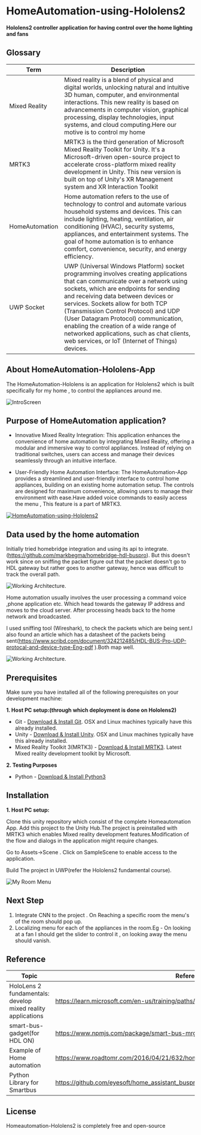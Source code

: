 # HomeAutomation-using-Hololens2

**Hololens2 controller application for having control over the home lighting and fans**

## Glossary
| Term      | Description |
| ----------- | ----------- |
| Mixed Reality      | Mixed reality is a blend of physical and digital worlds, unlocking natural and intuitive 3D human, computer, and environmental interactions. This new reality is based on advancements in computer vision, graphical processing, display technologies, input systems, and cloud computing.Here our motive is to control my home |
| MRTK3  | MRTK3 is the third generation of Microsoft Mixed Reality Toolkit for Unity. It's a Microsoft-driven open-source project to accelerate cross-platform mixed reality development in Unity. This new version is built on top of Unity's XR Management system and XR Interaction Toolkit|
| HomeAutomation | Home automation refers to the use of technology to control and automate various household systems and devices. This can include lighting, heating, ventilation, air conditioning (HVAC), security systems, appliances, and entertainment systems. The goal of home automation is to enhance comfort, convenience, security, and energy efficiency.|
| UWP Socket | UWP (Universal Windows Platform) socket programming involves creating applications that can communicate over a network using sockets, which are endpoints for sending and receiving data between devices or services. Sockets allow for both TCP (Transmission Control Protocol) and UDP (User Datagram Protocol) communication, enabling the creation of a wide range of networked applications, such as chat clients, web services, or IoT (Internet of Things) devices. |



## About HomeAutomation-Hololens-App
The HomeAutomation-Hololens is an application for Hololens2 which is built specifically for my home , to control the appliances around me.

![IntroScreen](https://github.com/prahalad12345/HomeAutomation-using-Hololens2/blob/main/Image/20240818_072732_HoloLens.jpg)

## Purpose of HomeAutomation application?


* Innovative Mixed Reality Integration: This application enhances the convenience of home automation by integrating Mixed Reality, offering a modular and immersive way to control appliances. Instead of relying on traditional switches, users can access and manage their devices seamlessly through an intuitive interface.

* User-Friendly Home Automation Interface: The HomeAutomation-App provides a streamlined and user-friendly interface to control home appliances, building on an existing home automation setup. The controls are designed for maximum convenience, allowing users to manage their environment with ease.Have added voice commands to easily access the menu , This feature is a part of MRTK3.


[![HomeAutomation-using-Hololens2](Image/20240818_072903_HoloLens.jpg)](https://www.youtube.com/watch?v=U-ST1nyrA8U)


## Data used by the home automation

Initially tried homebridge integration and using its api to integrate.(https://github.com/markbegma/homebridge-hdl-buspro). But this doesn't work since on sniffing the packet figure out that the packet doesn't go to HDL gateway but rather goes to another gateway, hence was difficult to track the overall path.

![Working Architecture](https://github.com/prahalad12345/HomeAutomation-using-Hololens2/blob/main/Image/Smart-Home-Working.png). 

Home automation usually involves the user processing a command voice ,phone application etc. Which head towards the gateway IP address and moves to the cloud server. After processing heads back to the home network and broadcasted.

I used sniffing tool (Wireshark), to check the packets which are being sent.I also found an article which has a datasheet of the packets being sent(https://www.scribd.com/document/324212485/HDL-BUS-Pro-UDP-protocal-and-device-type-Eng-pdf ).Both map well.

![Working Architecture](https://github.com/prahalad12345/HomeAutomation-using-Hololens2/blob/main/Image/unnamed.png). 


## Prerequisites
Make sure you have installed all of the following prerequisites on your development machine:

**1. Host PC setup:(through which deployment is done on Hololens2)**

* Git - [Download & Install Git](https://git-scm.com/downloads). OSX and Linux machines typically have this already installed.
* Unity - [Download & Install Unity](https://docs.unity3d.com/hub/manual/index.html). OSX and Linux machines typically have this already installed.
* Mixed Reality Toolkit 3(MRTK3) - [Download & Install MRTK3](https://learn.microsoft.com/en-us/windows/mixed-reality/mrtk-unity/mrtk3-overview/). Latest Mixed reality development toolkit by Microsoft.

**2. Testing Purposes**

* Python - [Download & Install Python3](https://www.geeksforgeeks.org/download-and-install-python-3-latest-version/) 

## Installation

**1. Host PC setup:**

Clone this unity repository which consist of the complete Homeautomation App. Add this project to the Unity Hub.The project is preinstalled with MRTK3 which enables Mixed reality development features.Modification of the flow and dialogs in the application might require changes.


Go to Assets->Scene . Click on SampleScene to enable access to the application.

Build The project in UWP(refer the Hololens2 fundamental course).

![My Room Menu](https://github.com/prahalad12345/HomeAutomation-using-Hololens2/blob/main/Image/20240818_072903_HoloLens.jpg)


## Next Step
1. Integrate CNN to the project . On Reaching a specific room the menu's of the room should pop up.
2. Localizing menu for each of the appliances in the room.Eg - On looking at a fan I should get the slider to control it , on looking away the menu should vanish.

## Reference

| Topic      | Reference Link |
| ----------- | ----------- |
| HoloLens 2 fundamentals: develop mixed reality applications | https://learn.microsoft.com/en-us/training/paths/beginner-hololens-2-tutorials/ |
| smart-bus-gadget(for HDL ON) | https://www.npmjs.com/package/smart-bus-mrgadget  |
| Example of Home automation  | https://www.roadtomr.com/2016/04/21/632/home-automation-with-hololens/ |
| Python Library for Smartbus | https://github.com/eyesoft/home_assistant_buspro/tree/main/custom_components/buspro/pybuspro  |


## License

Homeautomation-Hololens2 is completely free and open-source 